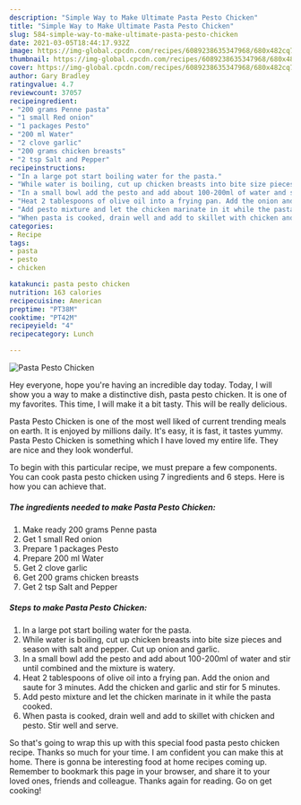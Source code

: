 ```yaml
---
description: "Simple Way to Make Ultimate Pasta Pesto Chicken"
title: "Simple Way to Make Ultimate Pasta Pesto Chicken"
slug: 584-simple-way-to-make-ultimate-pasta-pesto-chicken
date: 2021-03-05T18:44:17.932Z
image: https://img-global.cpcdn.com/recipes/6089238635347968/680x482cq70/pasta-pesto-chicken-recipe-main-photo.jpg
thumbnail: https://img-global.cpcdn.com/recipes/6089238635347968/680x482cq70/pasta-pesto-chicken-recipe-main-photo.jpg
cover: https://img-global.cpcdn.com/recipes/6089238635347968/680x482cq70/pasta-pesto-chicken-recipe-main-photo.jpg
author: Gary Bradley
ratingvalue: 4.7
reviewcount: 37057
recipeingredient:
- "200 grams Penne pasta"
- "1 small Red onion"
- "1 packages Pesto"
- "200 ml Water"
- "2 clove garlic"
- "200 grams chicken breasts"
- "2 tsp Salt and Pepper"
recipeinstructions:
- "In a large pot start boiling water for the pasta."
- "While water is boiling, cut up chicken breasts into bite size pieces and season with salt and pepper. Cut up onion and garlic."
- "In a small bowl add the pesto and add about 100-200ml of water and stir until combined and the mixture is watery."
- "Heat 2 tablespoons of olive oil into a frying pan. Add the onion and saute for 3 minutes. Add the chicken and garlic and stir for 5 minutes."
- "Add pesto mixture and let the chicken marinate in it while the pasta cooked."
- "When pasta is cooked, drain well and add to skillet with chicken and pesto. Stir well and serve."
categories:
- Recipe
tags:
- pasta
- pesto
- chicken

katakunci: pasta pesto chicken 
nutrition: 163 calories
recipecuisine: American
preptime: "PT38M"
cooktime: "PT42M"
recipeyield: "4"
recipecategory: Lunch

---
```



![Pasta Pesto Chicken](https://img-global.cpcdn.com/recipes/6089238635347968/680x482cq70/pasta-pesto-chicken-recipe-main-photo.jpg)

Hey everyone, hope you're having an incredible day today. Today, I will show you a way to make a distinctive dish, pasta pesto chicken. It is one of my favorites. This time, I will make it a bit tasty. This will be really delicious.

Pasta Pesto Chicken is one of the most well liked of current trending meals on earth. It is enjoyed by millions daily. It's easy, it is fast, it tastes yummy. Pasta Pesto Chicken is something which I have loved my entire life. They are nice and they look wonderful.




To begin with this particular recipe, we must prepare a few components. You can cook pasta pesto chicken using 7 ingredients and 6 steps. Here is how you can achieve that.

<!--inarticleads1-->

##### The ingredients needed to make Pasta Pesto Chicken:

1. Make ready 200 grams Penne pasta
1. Get 1 small Red onion
1. Prepare 1 packages Pesto
1. Prepare 200 ml Water
1. Get 2 clove garlic
1. Get 200 grams chicken breasts
1. Get 2 tsp Salt and Pepper




<!--inarticleads2-->

##### Steps to make Pasta Pesto Chicken:

1. In a large pot start boiling water for the pasta.
1. While water is boiling, cut up chicken breasts into bite size pieces and season with salt and pepper. Cut up onion and garlic.
1. In a small bowl add the pesto and add about 100-200ml of water and stir until combined and the mixture is watery.
1. Heat 2 tablespoons of olive oil into a frying pan. Add the onion and saute for 3 minutes. Add the chicken and garlic and stir for 5 minutes.
1. Add pesto mixture and let the chicken marinate in it while the pasta cooked.
1. When pasta is cooked, drain well and add to skillet with chicken and pesto. Stir well and serve.




So that's going to wrap this up with this special food pasta pesto chicken recipe. Thanks so much for your time. I am confident you can make this at home. There is gonna be interesting food at home recipes coming up. Remember to bookmark this page in your browser, and share it to your loved ones, friends and colleague. Thanks again for reading. Go on get cooking!

